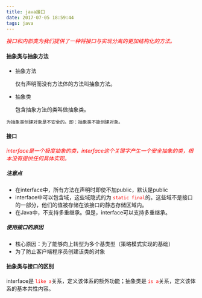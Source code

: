 ```yaml
---
title: java接口
date: 2017-07-05 18:59:44
tags: java
---
```


<i><font color=red>接口和内部类为我们提供了一种将接口与实现分离的更加结构化的方法。</font></i>

#### 抽象类与抽象方法

+ 抽象方法

    仅有声明而没有方法体的方法叫抽象方法。

+ 抽象类

    包含抽象方法的类叫做抽象类。

```
为抽象类创建对象是不安全的。即：抽象类不能创建对象。
```

#### 接口

<i><font color=red>interface是一个极度抽象的类，interface这个关键字产生一个安全抽象的类，根本没有提供任何具体实现。</i></font>

##### 注意点

+ 在interface中，所有方法在声明时即使不加public，默认是public
+ interface中可以包含域，这些域隐式的为 <font color=red>`static final`</font>的。这些域不是接口的一部分，他们的值被存储在该接口的静态存储区域内。
+ 在Java中，不支持多重继承。但是，interface可以支持多重继承。

##### 使用接口的原因

+ 核心原因：为了能够向上转型为多个基类型（策略模式实现的基础）
+ 为了防止客户端程序员创建该类的对象

#### 抽象类与接口的区别

interface是 <font color=red>`like a`</font>关系，定义该体系的额外功能；抽象类是 <font color=red>`is a`</font>关系，定义该体系的基本共性内容。

